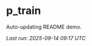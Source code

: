 # p_train

Auto-updating README demo.

<!--START_SECTION:status-->
_Last run: 2025-09-14 09:17 UTC_
<!--END_SECTION:status-->





























































































































































































































































































































































































































































































































































































